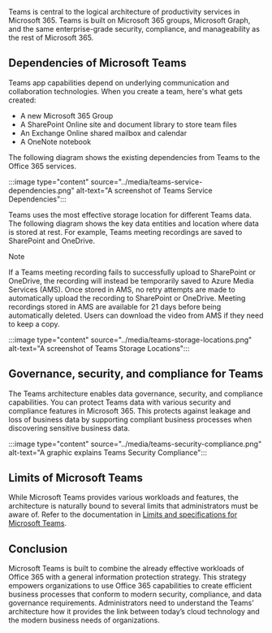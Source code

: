Teams is central to the logical architecture of productivity services in Microsoft 365. Teams is built on Microsoft 365 groups, Microsoft Graph, and the same enterprise-grade security, compliance, and manageability as the rest of Microsoft 365. 


## Dependencies of Microsoft Teams

Teams app capabilities depend on underlying communication and collaboration technologies. When you create a team, here's what gets created:

* A new Microsoft 365 Group
* A SharePoint Online site and document library to store team files
* An Exchange Online shared mailbox and calendar
* A OneNote notebook

The following diagram shows the existing dependencies from Teams to the Office 365 services.

 ‎:::image type="content" source="../media/teams-service-dependencies.png" alt-text="A screenshot of Teams Service Dependencies":::


Teams uses the most effective storage location for different Teams data. The following diagram shows the key data entities and location where data is stored at rest. For example, Teams meeting recordings are saved to SharePoint and OneDrive. 

> [!NOTE]
> If a Teams meeting recording fails to successfully upload to SharePoint or OneDrive, the recording will instead be temporarily saved to Azure Media Services (AMS). Once stored in AMS, no retry attempts are made to automatically upload the recording to SharePoint or OneDrive. Meeting recordings stored in AMS are available for 21 days before being automatically deleted. Users can download the video from AMS if they need to keep a copy.

 ‎:::image type="content" source="../media/teams-storage-locations.png" alt-text="A screenshot of Teams Storage Locations":::


## Governance, security, and compliance for Teams

The Teams architecture enables data governance, security, and compliance capabilities. You can protect Teams data with various security and compliance features in Microsoft 365. This protects against leakage and loss of business data by supporting compliant business processes when discovering sensitive business data. 

‎:::image type="content" source="../media/teams-security-compliance.png" alt-text="A graphic explains Teams Security Compliance":::

## Limits of Microsoft Teams

While Microsoft Teams provides various workloads and features, the architecture is naturally bound to several limits that administrators must be aware of. Refer to the documentation in [Limits and specifications for Microsoft Teams](/microsoftteams/limits-specifications-teams?azure-portal=true).

## Conclusion 

Microsoft Teams is built to combine the already effective workloads of Office 365 with a general information protection strategy. This strategy empowers organizations to use Office 365 capabilities to create efficient business processes that conform to modern security, compliance, and data governance requirements. Administrators need to understand the Teams’ architecture how it provides the link between today’s cloud technology and the modern business needs of organizations.

 

 

